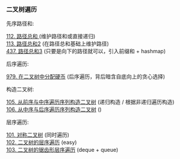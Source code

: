 ### 二叉树遍历

先序路径和:

<div class="outerlink">
<a href="../_leetcode/112.html">112. 路径总和 </a> (维护路径和或直接递归) <br>
<a href="../_leetcode/113.html">113. 路径总和2</a> (在路径总和基础上维护路径) <br>
<a href="../_leetcode/437.html">437. 路径总和3</a> (只要是向下的路径就可以，引入前缀和 + hashmap)<br>
</div>

后序遍历:

<div class="outerlink">
<a href="../_leetcode/979.html">979. 在二叉树中分配硬币</a> (后序遍历，背后暗含自底向上的贪心选择)<br>
</div>

构造二叉树:

<div class="outerlink">
<a href="../../_leetcode/105/">105. 从前序与中序遍历序列构造二叉树</a> (递归构造 / 根据非递归遍历构造) <br>
<a href="../../_leetcode/106/">106. 从中序与后序遍历序列构造二叉树</a> () <br>
</div>

层序遍历:

<div class="outerlink">
<a href="../../_leetcode/101/">101. 对称二叉树</a> (同时遍历) <br>
<a href="../../_leetcode/102/">102. 二叉树的层序遍历</a> (easy) <br>
<a href="../../_leetcode/103/">103. 二叉树的锯齿形层序遍历</a> (deque + queue) <br>
</div>
